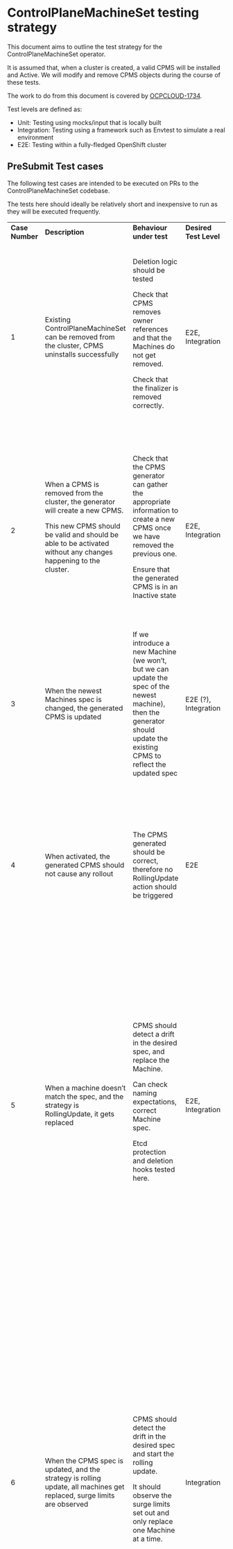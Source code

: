 # ControlPlaneMachineSet testing strategy

This document aims to outline the test strategy for the ControlPlaneMachineSet operator.

It is assumed that, when a cluster is created, a valid CPMS will be installed and Active. We will modify and remove CPMS objects during the course of these tests.

The work to do from this document is covered by [OCPCLOUD-1734](https://issues.redhat.com/browse/OCPCLOUD-1734).

Test levels are defined as:

* Unit: Testing using mocks/input that is locally built
* Integration: Testing using a framework such as Envtest to simulate a real environment
* E2E: Testing within a fully-fledged OpenShift cluster

## PreSubmit Test cases

The following test cases are intended to be executed on PRs to the ControlPlaneMachineSet codebase.

The tests here should ideally be relatively short and inexpensive to run as they will be executed frequently.

<table>
  <tr>
   <td><strong>Case Number</strong></td>
   <td><strong>Description</strong></td>
   <td><strong>Behaviour under test</strong></td>
   <td><strong>Desired Test Level</strong></td>
   <td><strong>Motivation</strong></td>
   <td><strong>Notes</strong></td>
   <td><strong>Existing coverage</strong></td>
  </tr>
  <tr>
   <td>1</td>
   <td>Existing ControlPlaneMachineSet can be removed from the cluster, CPMS uninstalls successfully</td>
   <td>Deletion logic should be tested
<p>
Check that CPMS removes owner references and that the Machines do not get removed.
<p>
Check that the finalizer is removed correctly.
   </td>
   <td>E2E, Integration</td>
   <td>This is already tested with an integration test, but we should also check this in E2E as it is cheap (assuming it works, no machine changes) and may pick up weird interactions with other components.
<p>
Eg in integration we have no GC running.
   </td>
   <td>Once this is completed, we need to reinstall the CPMS, the CPMS generator will be tested here as well as we will have to check the status is as expected before re-activating the CPMS.</td>
   <td>Integration</td>
  </tr>
  <tr>
   <td>2</td>
   <td>When a CPMS is removed from the cluster, the generator will create a new CPMS.
<p>
This new CPMS should be valid and should be able to be activated without any changes happening to the cluster.
   </td>
   <td>Check that the CPMS generator can gather the appropriate information to create a new CPMS once we have removed the previous one.
<p>
Ensure that the generated CPMS is in an Inactive state
   </td>
   <td>E2E, Integration</td>
   <td>This is integration tested already but will be required to allow other tests.
<p>
Having an Inactive CPMS allows us to set up test cases and then see how the CPMS will react.
<p>
Eg we can observe the status and then activate the CPMS to allow it to react.
   </td>
   <td>This is closely tied to case #1, they should be run together in an ordered container
<p>
If we make any modifications to test the output of the CPMS status, we must not modify the newest machine else the spec of the CPMS will be updated.
   </td>
   <td>Integration</td>
  </tr>
  <tr>
   <td>3</td>
   <td>When the newest Machines spec is changed, the generated CPMS is updated</td>
   <td>If we introduce a new Machine (we won’t, but we can update the spec of the newest machine), then the generator should update the existing CPMS to reflect the updated spec</td>
   <td>E2E (?), Integration</td>
   <td>This is cheap to run in E2E and can be checked easily. Maybe not needed as already in integration tests?</td>
   <td>Must reset the Machine after we have updated it and checked the expectations.
<p>
Must run after case #2.
   </td>
   <td>Integration</td>
  </tr>
  <tr>
   <td>4</td>
   <td>When activated, the generated CPMS should not cause any rollout</td>
   <td>The CPMS generated should be correct, therefore no RollingUpdate action should be triggered</td>
   <td>E2E</td>
   <td>We need to be able to reactivate the CPMS to handle later tests.
<p>
This is difficult integration test as we don’t run the generator and CPMS core controller together in our integration suite today. (There’s also no MAPI running so it’s not a real test).
   </td>
   <td>Must run after case #2.</td>
   <td></td>
  </tr>
  <tr>
   <td>5</td>
   <td>When a machine doesn’t match the spec, and the strategy is RollingUpdate, it gets replaced</td>
   <td>CPMS should detect a drift in the desired spec, and replace the Machine.
<p>
Can check naming expectations, correct Machine spec.
<p>
Etcd protection and deletion hooks tested here.
   </td>
   <td>E2E, Integration</td>
   <td>We should check that the entire cluster behaves when a Machine is being replaced.
<p>
This will test the protection mechanism and that other control plane components tolerate some churn.
<p>
We already have some coverage of this at the integration test level.
<p>
We need to make sure that load balancer attachment is working correctly when running this as an E2E test. See <a href="#checking-load-balancer-connectivity">Checking Connectivity</a> below for a plan for this.
   </td>
   <td>At the end of this test, should make sure all cluster operators settle down and the cluster stabilises before executing other tests.</td>
   <td>Integration</td>
  </tr>
  <tr>
   <td>6</td>
   <td>When the CPMS spec is updated, and the strategy is rolling update, all machines get replaced, surge limits are observed</td>
   <td>CPMS should detect the drift in the desired spec and start the rolling update.
<p>
It should observe the surge limits set out and only replace one Machine at a time.
   </td>
   <td>Integration</td>
   <td>We don’t need to test replacing 3 machines in a real cluster, the surge limiting behaviour can be tested using an integration test where we simulate removing and creating Machines in a controlled environment.
<p>
Doing this in E2E is expensive and takes approximately an hour to run through on AWS, possibly longer on other platforms.
<p>
On the other hand, we must ensure that load balancer attachment is correct (ie is the Machine receiving traffic from the internal load balancer). The easy way to do this would be to replace all machines and see if the cluster falls over.
<p>
See <a href="#checking-load-balancer-connectivity">Checking Connectivity</a> below for a plan for this.
   </td>
   <td>We already have some small integration tests that test a subset of this but some longer tests that run through actually removing the machines and watching the operator loop through a whole RollingUpdate would also be good.
   </td>
   <td></td>
  </tr>
  <tr>
   <td>7</td>
   <td>When the machine doesn’t match the spec, and the strategy is OnDelete, the machine does not get replaced</td>
   <td>CPMS should detect the drift and update the status, but should not replace the Machine</td>
   <td>E2E, Integration</td>
   <td>We already have this at the integration level but this is fairly cheap to test at the E2E level as well and is closely related/required for test case #8</td>
   <td>Should be run in an ordered container with case #8</td>
   <td>Integration</td>
  </tr>
  <tr>
   <td>8</td>
   <td>When the machine doesn’t match the spec and the strategy is OnDelete, and the Machine is deleted, it gets replaced</td>
   <td>CPMS should replace the machine once it has been marked for deletion</td>
   <td>E2E, Integration</td>
   <td>We already have this at the integration level, but we should test this in E2E as well. It differs from the RollingUpdate case because the old Machine is in the deleting phase the whole way through, so this exercises the etcd protection mechanism in a different way.
<p>
We need to make sure that load balancer attachment is working correctly when running this as an E2E test. See <a href="##checking-load-balancer-connectivity">Checking Connectivity</a> below for a plan for this.
   </td>
   <td>Should be run ordered with #7. Technically not required to have the spec differ but that would be the normal case.</td>
   <td>Integration</td>
  </tr>
  <tr>
   <td>9</td>
   <td>RollingUpdate strategy should replace a Machine when it is deleted but did not need an updated</td>
   <td>If a Machine is deleted, CPMS should always replace it to restore the cluster health</td>
   <td>Integration</td>
   <td>Case #5 covers RollingUpdate replacements at the E2E level.
<p>
This can be checked at the integration level succinctly.
   </td>
   <td></td>
   <td></td>
  </tr>
  <tr>
   <td>10</td>
   <td>OnDelete strategy should replace a Machine when it is deleting but did not need an update</td>
   <td>If a Machine is deleted, CPMS should always replace it to restore the cluster health</td>
   <td>Integration</td>
   <td>Case #8 covers OnDelete replacements at the E2E level.
<p>
This can be checked at the integration level succinctly.
   </td>
   <td></td>
   <td>Integration</td>
  </tr>
  <tr>
   <td>11</td>
   <td>With non-standard indexes, the RollingUpdate strategy can still update Machines</td>
   <td>Mapping logic should produce a failure domain map based on Machine indexes.
<p>
RollingUpdate should request to create a new Machine in the same indexes that exist.
   </td>
   <td>Unit, Integration</td>
   <td>This is already tested at the unit and integration level, no need for E2E as it doesn’t involve components outside of the CPMS and Machines, which can be controller in integration tests
   </td>
   <td></td>
   <td>Unit, Integration</td>
  </tr>
  <tr>
   <td>12</td>
   <td>With non-standard indexes, the OnDelete strategy can still update Machines</td>
   <td>Mapping logic should produce a failure domain map based on Machine indexes.
<p>
OnDelete should request to create a new Machine in the same indexes that exist.
   </td>
   <td>Unit, Integration</td>
   <td>This is already tested at the unit and integration level, no need for E2E as it doesn’t involve components outside of the CPMS and Machines, which can be controller in integration tests</td>
   <td></td>
   <td>Unit, Integration</td>
  </tr>
  <tr>
   <td>13</td>
   <td>When activated, the CPMS inserts owner references to control plane machines</td>
   <td>Owner references should be added to control plane machines.
<p>
Owner references are valid.
   </td>
   <td>E2E</td>
   <td>Invalid owner references could cause the GC to remove the Machines, which would be bad.</td>
   <td>Should check that no Machines get a deletion timestamp set.</td>
   <td></td>
  </tr>
  <tr>
   <td>14</td>
   <td>When the control plane Machines are unbalanced, the RollingUpdate strategy should rebalance the machines</td>
   <td>Mapping logic should balance Machines
<p>
CPMS RollingUpdate should pick a Machine to replace
   </td>
   <td>Unit, Integration</td>
   <td>External factors don’t really influence this logic so we can simulate this effectively in an integration test</td>
   <td>This already has some coverage in the mapping unit tests.</td>
   <td>Unit</td>
  </tr>
  <tr>
   <td>15</td>
   <td>When the control plane Machines are unbalanced, the OnDelete strategy should rebalance the machines when a Machine is Deleted</td>
   <td>Mapping logic should balance Machines and de-prio deleting Machines</td>
   <td>Unit, Integration</td>
   <td>External factors don’t really influence this logic so we can simulate this effectively in an integration test
<p>
When a Machine is deleted, if it’s in a repeated failure domain, it should be the one to change, not the other Machines
   </td>
   <td>This already has some coverage in the mapping unit tests.</td>
   <td>Unit</td>
  </tr>
</table>

### Replacing 1, 2 or all Control Plane Machines

To save on time, the E2E test cases that actually intend to replace machines (#5 and #8) are designed not to replace all Machines. Replacing 1 Machine and waiting for the cluster to stabilise will already take 20-25 mins to complete based on observations made running this on AWS.

To repeat this for all Machines over two tests would take up at least 2 hours and bust the 2 hours time limit for a presubmit job.

Since we are testing CPMS behaviour during the E2Es, by replacing 2 machines through the entire suite (one in each of #5 and #8), by deliberately replacing different machines, we should be able to verify that the CPMS behaves correctly when creating Machines (if it can create 1 machine it can create more) but also that when we replace 2 separate control plane machines within a short period, that the cluster recovers and becomes stable again.

A full replacement will be handled as a separate period test suite that will run less often and be monitored separately. This should alert us to any larger issues with the OpenShift product when replacing control plane machines.

### Checking load balancer connectivity

When we replace a Control Plane Machine, it is imperative that we check the connectivity to the instance via the internal and external load balancers where applicable. This should ensure that the load balancer attachments within the cloud provider have been created/updated correctly.

For this, we will need to, for each platform, write a test that checks the load balancer attachment.

For cloud platforms, this will involve connecting to the cloud provider, finding the load balancers and, in whichever way the platform has load balancer attachment, checking the instance is indeed connected to the load balancer. If there are health checks configured and we can review the state of the instance, we should also check the health of the instance according to the load balancer.

For non-cloud platforms, we will need to check that the software level load balancing (eg keepalived) has the correct membership. Investigation will need to be done for each platform in this case.

Credentials for clouds are available in tests, see [https://github.com/openshift/release/blob/master/ci-operator/SECRETS.md](https://github.com/openshift/release/blob/master/ci-operator/SECRETS.md) for details.

## Periodic Test cases

Some E2E test cases we do not intend to run as a part of the presubmit test suite. These test cases are either too disruptive or too long running/expensive to run as a presubmit, as such, we will instead run them on a 72 hour(?) basis and as a release informing job to get some signal as to whether the tests are passing, without having to run them repeatedly on presubmits.

<table>
  <tr>
   <td><strong>Case Number</strong></td>
   <td><strong>Description</strong></td>
   <td><strong>Behaviour under test</strong></td>
   <td><strong>Desired Test Level</strong></td>
   <td><strong>Motivation</strong></td>
   <td><strong>Notes</strong></td>
   <td><strong>Existing coverage</strong></td>
  </tr>
  <tr>
   <td>P1</td>
   <td>Full vertical scaling rolling update of the control plane</td>
   <td>Rolling update behaviour when changing the instance size of the control plane
<p>
Rolling update surge behaviour
<p>
Machine API replacing control plane machines
<p>
Control Plane Components reacting to changes in infrastructure
   </td>
   <td>E2E, Integration</td>
   <td>We want to be able to prove that we can replace the whole Control Plane without interruption and without degrading the cluster.
<p>
This doesn’t run as a presubmit because it is too long running.
<p>
This test in itself will take around 1 hour to execute.
<p>
We can also simulate this with an integration test to test the surging behaviour of CPMS.
   </td>
   <td>Origin has control plane connectivity checks in place that check the API availability during upgrades, we can copy this to check API availability during an update.
<p>
Intention here is to change CPMS spec to a bigger instance and watch it roll out, no fiddling with Machines, this will be exactly as a user would do the vertical scale.
   </td>
   <td></td>
  </tr>
  <tr>
   <td>P2</td>
   <td>A control plane machine can be replaced while a cluster wide proxy is in place</td>
   <td>Control plane machine can be replaced while in a proxy scenario
<p>
Control plane components can survive replacement during proxy scenario
   </td>
   <td>E2E</td>
   <td>We want to make sure that the latency added by having a proxy between resources does not affect replacing control plane machines</td>
   <td>Only need to replace a single machine here and check the cluster comes back together correctly.
<p>
This will likely be quite slow as the static pod installers will take a while to roll out.
   </td>
   <td></td>
  </tr>
</table>

### Periodic reporting

Further to a [conversation with Devan](https://coreos.slack.com/archives/C01CQA76KMX/p1665049023900659), the TRT team have set up a way so that we can request alerts to be sent to a slack channel of our choice should our release informing/periodic jobs drop below a certain pass rate.

Once we have set up the release informing jobs, we will request an alert to be sent to #forum-cloud when the pass rate drops below 80%.

This will allow us to keep an eye on the periodic jobs and ensure we quickly catch any issues that arise that don’t come up through presubmits.

Note, this will also help us pick up breaking changes introduced by other parts of the product which would otherwise not be picked up when we aren’t actively working on PRs to the CPMS repository.

### ARM Clusters

Presently, we do not support heterogeneous ARM based clusters within OpenShift. However, we do support an ARM based cluster. To ensure the control plane can be replaced in ARM clusters, we should set up a periodic running the tests on ARM on AWS and verify that there are no ARM specific issues in the control plane replacement process.

In the future, we may also want to test migrating an amd64 control plane to ARM as this is something that we know the ARM team are looking into as a cost saving exercise for service delivery.

## Writing the E2E tests

### Where will the tests live

Because the tests that we want to run are relatively specific to the ControlPlaneMachineSet, we can store the tests in the cluster-control-plane-machine-set-operator repository directly.

We will not include the tests in the origin test suite at first and instead, will use a separate release informing (and eventually blocking) job to provide signal about bad merges from other components.

The signal provided by the periodic jobs should prove whether the control plane replacement process is working end to end without a need to run as part of the origin test suite.

Existing tests in the origin suite prove that Machine API is working and as such, the basic origin test should prove the dependencies of the ControlPlaneMachineSet without having to add additional tests.

### Setup in the release repository

We will need to configure a new set of presubmit jobs for the ControlPlaneMachineSet. Firstly the presubmit jobs should run and be blocking on AWS. The Azure presubmit can be optional but should be expected to pass when changing code specific to the Azure codepath.

We will then need to create two periodic jobs, one for AWS and one for Azure. These will then run at a predefined interval TBD (72 hours?) and provide a release informing signal. Eventually we want to promote these jobs to release blocking.

Reporting will be configured for the periodic jobs so that when the pass rate drops below 80% a notification will prompt us to investigate the failures.

## Alternatives

### Checking load balancer connectivity

This section was rejected because of the non-deterministic nature of the test. While it is platform agnostic, there are many factors of networking (eg sticky sessions) that we may not know about and therefore we expect this test would not be stable.

To achieve this in a generic way, we can create a check based on the following sequence:

* Get the API server internal and external URLs from the Infrastructure status
* Create a client to connect to both the internal and external URLs (internal may need to proxy via a pod?)
* Create a pod to tail the audit logs (definition below) for the newly created Machine’s API server
* Stream the logs of the pod just created and filter based on audit ID
* Make a series of requests to the internal/external endpoint until either the audit ID of the request is found in the audit logs, or some timeout is reached

```yaml
apiVersion: v1
kind: Pod
metadata:
 annotations:
   target.workload.openshift.io/management: '{"effect": "PreferredDuringScheduling"}'
 labels:
   app: audit-log-stream
 name: audit-kube-apiserver-ip-10-0-219-244.us-east-2.compute.internal
 namespace: openshift-kube-apiserver
spec:
 containers:
 - args:
   - tail -f /var/log/kube-apiserver/audit.log
   command:
   - /bin/bash
   - -ec
   image: quay.io/openshift-release-dev/ocp-v4.0-art-dev@sha256:10bc4111b7d6488af7cfacbb540090b4186404372d83dd341b890d89395dbfd2
   imagePullPolicy: IfNotPresent
   name: audit-stream
   resources:
     requests:
       cpu: 10m
       memory: 100Mi
   securityContext:
     privileged: true
   volumeMounts:
   - mountPath: /var/log/kube-apiserver
     name: audit-dir
 nodeName: ip-10-0-219-244.us-east-2.compute.internal
 restartPolicy: Always
 tolerations:
 - operator: Exists
 volumes:
 - hostPath:
     path: /var/log/kube-apiserver
     type: ""
   name: audit-dir
```
